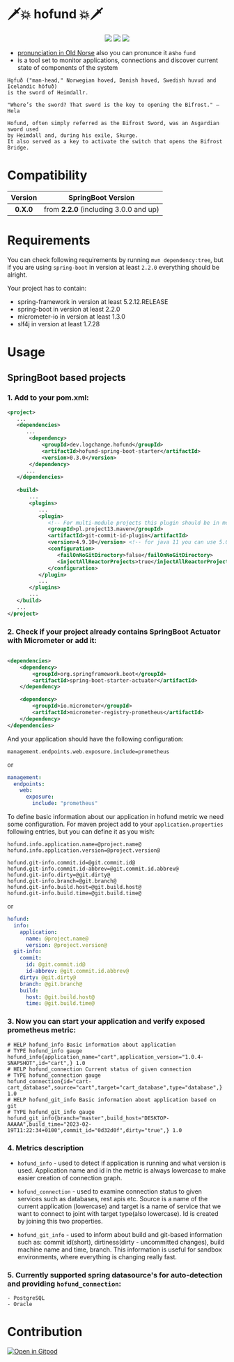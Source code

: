 # 🗡️💥 hofund 💥🗡️

<p align="center">
    <a href="https://github.com/logchange/hofund/graphs/contributors" alt="Contributors">
        <img src="https://img.shields.io/github/contributors/logchange/hofund" /></a>
    <a href="https://github.com/logchange/hofund/pulse" alt="Activity">
        <img src="https://img.shields.io/github/commit-activity/m/logchange/hofund" /></a>
    <a href="https://search.maven.org/search?q=g:%22dev.logchange.hofund%22%20AND%20a:%22hofund-spring-boot-starter%22" alt="Maven Central">
        <img src="https://img.shields.io/maven-central/v/dev.logchange.hofund/hofund-spring-boot-starter.svg?label=Maven%20Central" /></a>
</p>

- [pronunciation in Old Norse](https://forvo.com/word/h%C7%ABfu%C3%B0/) also you can pronunce it as`ho` `fund`
- is a tool set to monitor applications, connections and discover current state of components of the system

```
Hǫfuð ("man-head," Norwegian hoved, Danish hoved, Swedish huvud and Icelandic höfuð) 
is the sword of Heimdallr.

"Where’s the sword? That sword is the key to opening the Bifrost." ― Hela

Hofund, often simply referred as the Bifrost Sword, was an Asgardian sword used 
by Heimdall and, during his exile, Skurge. 
It also served as a key to activate the switch that opens the Bifrost Bridge.
```

# Compatibility

|  Version  |           SpringBoot Version            |
|:---------:|:---------------------------------------:|
| **0.X.0** | from **2.2.0** (including 3.0.0 and up) |

# Requirements

You can check following requirements by running `mvn dependency:tree`, but if you are using `spring-boot` in version at
least `2.2.0` everything should be alright.

Your project has to contain:

- spring-framework in version at least 5.2.12.RELEASE
- spring-boot in version at least 2.2.0
- micrometer-io in version at least 1.3.0
- slf4j in version at least 1.7.28

# Usage

## SpringBoot based projects

### 1. Add to your pom.xml:

```xml
<project>
   ...
   <dependencies>
      ...
       <dependency>
           <groupId>dev.logchange.hofund</groupId>
           <artifactId>hofund-spring-boot-starter</artifactId>
           <version>0.3.0</version>
       </dependency>
      ...
   </dependencies>
   
   <build>
       ...
       <plugins>
          ...
          <plugin>
             <!-- For multi-module projects this plugin should be in module which produce final package (.jar/.war/.ear)  -->
             <groupId>pl.project13.maven</groupId>
             <artifactId>git-commit-id-plugin</artifactId>
             <version>4.9.10</version> <!-- for java 11 you can use 5.0.0 (https://github.com/git-commit-id/git-commit-id-maven-plugin#relocation-of-the-project) -->
             <configuration>
                <failOnNoGitDirectory>false</failOnNoGitDirectory>
                <injectAllReactorProjects>true</injectAllReactorProjects>
             </configuration>
          </plugin>
          ...
       </plugins>
       ...
   </build>
   ...
</project>
```

### 2. Check if your project already contains SpringBoot Actuator with Micrometer or add it:

```xml

<dependencies>
    <dependency>
        <groupId>org.springframework.boot</groupId>
        <artifactId>spring-boot-starter-actuator</artifactId>
    </dependency>

    <dependency>
        <groupId>io.micrometer</groupId>
        <artifactId>micrometer-registry-prometheus</artifactId>
    </dependency>
</dependencies>
```

And your application should have the following configuration:

```properties
management.endpoints.web.exposure.include=prometheus
```

or

```yaml
management:
  endpoints:
    web:
      exposure:
        include: "prometheus"
```

To define basic information about our application in hofund metric we need some configuration.
For maven project add to your `application.properties` following entries, but you can define it as you wish:

```properties
hofund.info.application.name=@project.name@
hofund.info.application.version=@project.version@

hofund.git-info.commit.id=@git.commit.id@
hofund.git-info.commit.id-abbrev=@git.commit.id.abbrev@
hofund.git-info.dirty=@git.dirty@
hofund.git-info.branch=@git.branch@
hofund.git-info.build.host=@git.build.host@
hofund.git-info.build.time=@git.build.time@
```

or

```yaml
hofund:
  info:
    application:
      name: @project.name@
      version: @project.version@
  git-info:
    commit:
      id: @git.commit.id@
      id-abbrev: @git.commit.id.abbrev@
    dirty: @git.dirty@
    branch: @git.branch@
    build:
      host: @git.build.host@
      time: @git.build.time@
```

### 3. Now you can start your application and verify exposed prometheus metric:

```text
# HELP hofund_info Basic information about application
# TYPE hofund_info gauge
hofund_info{application_name="cart",application_version="1.0.4-SNAPSHOT",id="cart",} 1.0
# HELP hofund_connection Current status of given connection
# TYPE hofund_connection gauge
hofund_connection{id="cart-cart_database",source="cart",target="cart_database",type="database",} 1.0
# HELP hofund_git_info Basic information about application based on git
# TYPE hofund_git_info gauge
hofund_git_info{branch="master",build_host="DESKTOP-AAAAA",build_time="2023-02-19T11:22:34+0100",commit_id="0d32d0f",dirty="true",} 1.0
```

### 4. Metrics description

   - `hofund_info` - used to detect if application is running and what version is used. Application name and id
     in the metric is always lowercase to make easier creation of connection graph.

   - `hofund_connection` - used to examine connection status to given services such as databases, rest apis etc.
     Source is a name of the current application (lowercase) and target is a name of service that we want to connect
     to joint with target type(also lowercase). Id is created by joining this two properties.

   - `hofund_git_info` - used to inform about build and git-based information such as: commit id(short),
     dirtiness(dirty - uncommitted changes), build machine name and time, branch. This information is useful
     for sandbox environments, where everything is changing really fast.

### 5. Currently supported spring datasource's for auto-detection and providing `hofund_connection`:
    - PostgreSQL
    - Oracle

# Contribution

[![Open in Gitpod](https://gitpod.io/button/open-in-gitpod.svg)](https://gitpod.io/#https://github.com/logchange/hofund)
